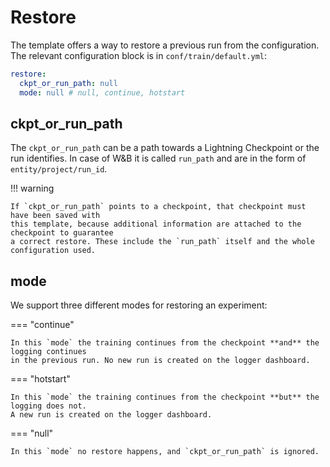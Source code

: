 # Restore

The template offers a way to restore a previous run from the configuration.
The relevant configuration block is in `conf/train/default.yml`:

```yaml
restore:
  ckpt_or_run_path: null
  mode: null # null, continue, hotstart
```

## ckpt_or_run_path

The `ckpt_or_run_path` can be a path towards a Lightning Checkpoint or the run identifies.
In case of W&B it is called `run_path` and are in the form of `entity/project/run_id`.

!!! warning

    If `ckpt_or_run_path` points to a checkpoint, that checkpoint must have been saved with
    this template, because additional information are attached to the checkpoint to guarantee
    a correct restore. These include the `run_path` itself and the whole configuration used.

## mode

We support three different modes for restoring an experiment:

=== "continue"

    In this `mode` the training continues from the checkpoint **and** the logging continues
    in the previous run. No new run is created on the logger dashboard.

=== "hotstart"

    In this `mode` the training continues from the checkpoint **but** the logging does not.
    A new run is created on the logger dashboard.

=== "null"

    In this `mode` no restore happens, and `ckpt_or_run_path` is ignored.
